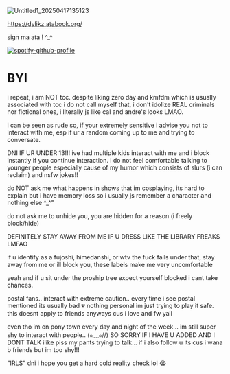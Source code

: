 
![Untitled1_20250417135123](https://github.com/user-attachments/assets/bc7e8913-96eb-4326-8430-7234f8b372bd)

 https://dylikz.atabook.org/
<p>sign ma ata ! ^_^</p>

[![spotify-github-profile](https://spotify-github-profile.kittinanx.com/api/view?uid=31tleqegpb4lhcogzq6e3rwkleiq&cover_image=true&theme=natemoo-re&show_offline=false&background_color=121212&interchange=false&bar_color=be2727&bar_color_cover=false)](https://github.com/kittinan/spotify-github-profile)

# BYI
<p> i repeat, i am NOT tcc. despite liking zero day and kmfdm which is usually associated with  tcc i do not call myself that, i don't idolize REAL criminals nor fictional ones, i literally js like cal and andre's looks LMAO.</p>
 <p> i can be seen as rude so, if your extremely sensitive i advise you not to interact with me, esp if ur a random coming up to me and trying to conversate.</p>
 <p> DNI IF UR UNDER 13!!! ive had multiple kids interact with me and i block instantly if you continue interaction. i do not feel comfortable talking to younger people especially cause of my humor which consists of slurs (i can reclaim) and nsfw jokes!!</p>
<p> do NOT ask me what happens in shows that im cosplaying, its hard to explain but i have memory loss so i usually js remember a character and nothing else ^_^"</p>
<p>do not ask me to unhide you, you are hidden for a reason (i freely block/hide)</p>
<p> DEFINITELY STAY AWAY FROM ME IF U DRESS LIKE THE LIBRARY FREAKS LMFAO</p>
<p> if u identify as a fujoshi, himedanshi, or wtv the fuck falls under that, stay away from me or ill block you, these labels make me very uncomfortable </p>
<p> yeah and if u sit under the proship tree expect yourself blocked i cant take chances.</p>
<p> postal fans.. interact with extreme caution.. every time i see postal mentioned its usually bad 💔 nothing personal im just trying to play it safe. this doesnt apply to friends anyways cus i love and fw yall</p>

<p> even tho im on pony town every day and night of the week... im still super shy to interact with people.. (๑﹏๑//) SO SORRY IF I HAVE U ADDED AND I DONT TALK ilike piss my pants trying to talk... if i also follow u its cus i wana b friends but im too shy!!!</p>
<p> "IRLS" dni i hope you get a hard cold reality check lol 😭</p>
